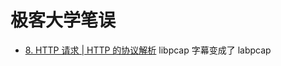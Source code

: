 # 极客大学笔误

- [8. HTTP 请求 | HTTP 的协议解析](https://u.geekbang.org/lesson/45?article=265334)
  libpcap 字幕变成了 labpcap
